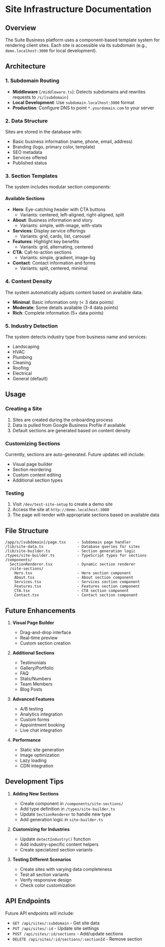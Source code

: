 # Site Infrastructure Documentation

## Overview

The Suite Business platform uses a component-based template system for rendering client sites. Each site is accessible via its subdomain (e.g., `demo.localhost:3000` for local development).

## Architecture

### 1. Subdomain Routing
- **Middleware** (`/middleware.ts`): Detects subdomains and rewrites requests to `/s/[subdomain]`
- **Local Development**: Use `subdomain.localhost:3000` format
- **Production**: Configure DNS to point `*.yourdomain.com` to your server

### 2. Data Structure
Sites are stored in the database with:
- Basic business information (name, phone, email, address)
- Branding (logo, primary color, template)
- SEO metadata
- Services offered
- Published status

### 3. Section Templates

The system includes modular section components:

#### Available Sections
- **Hero**: Eye-catching header with CTA buttons
  - Variants: centered, left-aligned, right-aligned, split
- **About**: Business information and story
  - Variants: simple, with-image, with-stats
- **Services**: Display service offerings
  - Variants: grid, cards, list, carousel
- **Features**: Highlight key benefits
  - Variants: grid, alternating, centered
- **CTA**: Call-to-action sections
  - Variants: simple, gradient, image-bg
- **Contact**: Contact information and forms
  - Variants: split, centered, minimal

### 4. Content Density

The system automatically adjusts content based on available data:
- **Minimal**: Basic information only (< 3 data points)
- **Moderate**: Some details available (3-4 data points)
- **Rich**: Complete information (5+ data points)

### 5. Industry Detection

The system detects industry type from business name and services:
- Landscaping
- HVAC
- Plumbing
- Cleaning
- Roofing
- Electrical
- General (default)

## Usage

### Creating a Site

1. Sites are created during the onboarding process
2. Data is pulled from Google Business Profile if available
3. Default sections are generated based on content density

### Customizing Sections

Currently, sections are auto-generated. Future updates will include:
- Visual page builder
- Section reordering
- Custom content editing
- Additional section types

### Testing

1. Visit `/dev/test-site-setup` to create a demo site
2. Access the site at `http://demo.localhost:3000`
3. The page will render with appropriate sections based on available data

## File Structure

```
/app/s/[subdomain]/page.tsx     - Subdomain page handler
/lib/site-data.ts               - Database queries for sites
/lib/site-builder.ts            - Section generation logic
/types/site-builder.ts          - TypeScript types for sections
/components/
  SectionRenderer.tsx           - Dynamic section renderer
  /site-sections/
    Hero.tsx                    - Hero section component
    About.tsx                   - About section component
    Services.tsx                - Services section component
    Features.tsx                - Features section component
    CTA.tsx                     - CTA section component
    Contact.tsx                 - Contact section component
```

## Future Enhancements

1. **Visual Page Builder**
   - Drag-and-drop interface
   - Real-time preview
   - Custom section creation

2. **Additional Sections**
   - Testimonials
   - Gallery/Portfolio
   - FAQ
   - Stats/Numbers
   - Team Members
   - Blog Posts

3. **Advanced Features**
   - A/B testing
   - Analytics integration
   - Custom forms
   - Appointment booking
   - Live chat integration

4. **Performance**
   - Static site generation
   - Image optimization
   - Lazy loading
   - CDN integration

## Development Tips

1. **Adding New Sections**
   - Create component in `/components/site-sections/`
   - Add type definition in `/types/site-builder.ts`
   - Update `SectionRenderer` to handle new type
   - Add generation logic in `site-builder.ts`

2. **Customizing for Industries**
   - Update `detectIndustry()` function
   - Add industry-specific content helpers
   - Create specialized section variants

3. **Testing Different Scenarios**
   - Create sites with varying data completeness
   - Test all section variants
   - Verify responsive design
   - Check color customization

## API Endpoints

Future API endpoints will include:
- `GET /api/sites/:subdomain` - Get site data
- `PUT /api/sites/:id` - Update site settings
- `POST /api/sites/:id/sections` - Add/update sections
- `DELETE /api/sites/:id/sections/:sectionId` - Remove section
